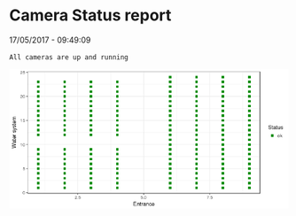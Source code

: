 Camera Status report
================
17/05/2017 - 09:49:09

    All cameras are up and running

![](camreport_files/figure-markdown_github/unnamed-chunk-2-1.png)
